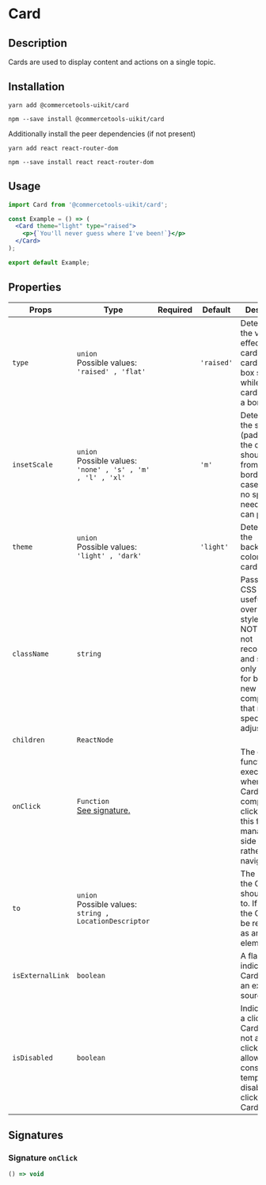 <!-- THIS IS AN AUTOGENERATED FILE. DO NOT EDIT THIS FILE DIRECTLY. -->
<!-- This file is created by the `yarn generate-readme` script. -->

# Card

## Description

Cards are used to display content and actions on a single topic.

## Installation

```
yarn add @commercetools-uikit/card
```

```
npm --save install @commercetools-uikit/card
```

Additionally install the peer dependencies (if not present)

```
yarn add react react-router-dom
```

```
npm --save install react react-router-dom
```

## Usage

```jsx
import Card from '@commercetools-uikit/card';

const Example = () => (
  <Card theme="light" type="raised">
    <p>{`You'll never guess where I've been!`}</p>
  </Card>
);

export default Example;
```

## Properties

| Props            | Type                                                               | Required | Default    | Description                                                                                                                                                                                        |
| ---------------- | ------------------------------------------------------------------ | :------: | ---------- | -------------------------------------------------------------------------------------------------------------------------------------------------------------------------------------------------- |
| `type`           | `union`<br/>Possible values:<br/>`'raised' , 'flat'`               |          | `'raised'` | Determines the visual effect of the card. A raised card has a box shadow while a flat card has just a border.                                                                                      |
| `insetScale`     | `union`<br/>Possible values:<br/>`'none' , 's' , 'm' , 'l' , 'xl'` |          | `'m'`      | Determines the spacing (padding) that the content should have from the card borders. In case there is no space needed, you can pass `none`.                                                        |
| `theme`          | `union`<br/>Possible values:<br/>`'light' , 'dark'`                |          | `'light'`  | Determines the background color of the card.                                                                                                                                                       |
| `className`      | `string`                                                           |          |            | Pass a custom CSS class, useful to override the styles.&#xA;<br>&#xA;NOTE: This is not recommended and should only be used for building new components&#xA;that require special style adjustments. |
| `children`       | `ReactNode`                                                        |          |            |                                                                                                                                                                                                    |
| `onClick`        | `Function`<br/>[See signature.](#signature-onclick)                |          |            | The callback function to be executed when the Card component is clicked. Prefer this for managing side effects rather than navigation.                                                             |
| `to`             | `union`<br/>Possible values:<br/>`string , LocationDescriptor`     |          |            | The URL that the Card should point to. If provided, the Card will be rendered as an anchor element.                                                                                                |
| `isExternalLink` | `boolean`                                                          |          |            | A flag to indicate if the Card points to an external source.                                                                                                                                       |
| `isDisabled`     | `boolean`                                                          |          |            | Indicates that a clickable Card should not allow clicks. This allows consumers to temporarily disable a clickable Card.                                                                            |

## Signatures

### Signature `onClick`

```ts
() => void
```
